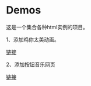 # Demos
这是一个集合各种html实例的项目。



1、添加鸡你太美动画。

[链接](https://xygengcn.github.io/Demos/cxk/index.html)

2、添加按钮音乐网页

[链接](https://xygengcn.github.io/Demos/musicKeyboard/index.html)